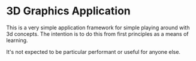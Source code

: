 # 3D Graphics Application

This is a very simple application framework for simple playing around with 3d concepts. The intention is to do this from first principles as a means of learning.

It's not expected to be particular performant or useful for anyone else.
